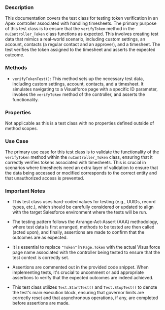 ### Description

This documentation covers the test class for testing token verification in an Apex controller associated with handling timesheets. The primary purpose of this test class is to ensure that the `verifyToken` method in the `nuController_Token` class functions as expected. This involves creating test data that mimics a real-world scenario, including custom settings, an account, contacts (a regular contact and an approver), and a timesheet. The test verifies the token assigned to the timesheet and asserts the expected outcome.

### Methods

- `verifyTokenTest()`: This method sets up the necessary test data, including custom settings, account, contacts, and a timesheet. It simulates navigating to a Visualforce page with a specific ID parameter, invokes the `verifyToken` method of the controller, and asserts the functionality.

### Properties

Not applicable as this is a test class with no properties defined outside of method scopes.

### Use Case

The primary use case for this test class is to validate the functionality of the `verifyToken` method within the `nuController_Token` class, ensuring that it correctly verifies tokens associated with timesheets. This is crucial in scenarios where timesheets need an extra layer of validation to ensure that the data being accessed or modified corresponds to the correct entity and that unauthorized access is prevented.

### Important Notes

- This test class uses hard-coded values for testing (e.g., UUIDs, record types, etc.), which should be carefully considered or updated to align with the target Salesforce environment where the tests will be run.
  
- The testing pattern follows the Arrange-Act-Assert (AAA) methodology, where test data is first arranged, methods to be tested are then called (acted upon), and finally, assertions are made to confirm that the outcomes are as expected.
  
- It is essential to replace `"Token"` in `Page.Token` with the actual Visualforce page name associated with the controller being tested to ensure that the test context is correctly set.
  
- Assertions are commented out in the provided code snippet. When implementing tests, it's crucial to uncomment or add appropriate assertions to verify that the expected outcomes are indeed achieved.
  
- This test class utilizes `Test.StartTest()` and `Test.StopTest()` to denote the test's main execution block, ensuring that governor limits are correctly reset and that asynchronous operations, if any, are completed before assertions are made.